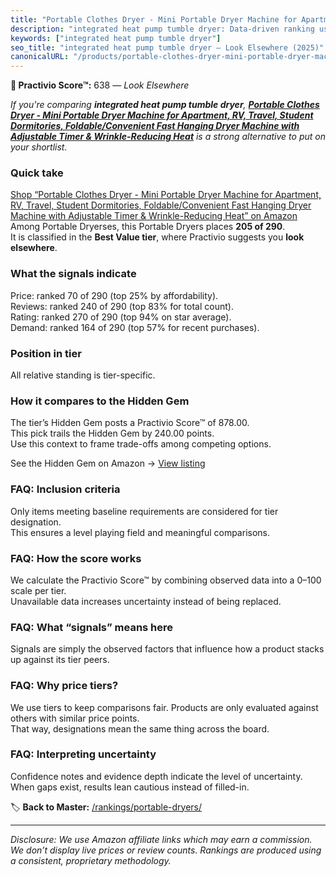```yaml
---
title: "Portable Clothes Dryer - Mini Portable Dryer Machine for Apartment, RV, Travel, Student Dormitories, Foldable/Convenient Fast Hanging Dryer Machine with Adjustable Timer & Wrinkle-Reducing Heat"
description: "integrated heat pump tumble dryer: Data-driven ranking using the Practivio Score™. Positioned by quality, value, demand, findability, momentum."
keywords: ["integrated heat pump tumble dryer"]
seo_title: "integrated heat pump tumble dryer — Look Elsewhere (2025)"
canonicalURL: "/products/portable-clothes-dryer-mini-portable-dryer-machine-for-apartment-rv-travel-student-dormitories-foldableconvenient-fast-hanging-dryer-machine-with-adjustable-timer-wrinkle-reducing-heat-B0D2W6L6XF/"
---
```


**🚫 Practivio Score™:** 638 — _Look Elsewhere_


*If you're comparing **integrated heat pump tumble dryer**, **[Portable Clothes Dryer - Mini Portable Dryer Machine for Apartment, RV, Travel, Student Dormitories, Foldable/Convenient Fast Hanging Dryer Machine with Adjustable Timer & Wrinkle-Reducing Heat](https://www.amazon.com/dp/B0D2W6L6XF?tag=practivio-20)** is a strong alternative to put on your shortlist.*
### Quick take
[Shop “Portable Clothes Dryer - Mini Portable Dryer Machine for Apartment, RV, Travel, Student Dormitories, Foldable/Convenient Fast Hanging Dryer Machine with Adjustable Timer & Wrinkle-Reducing Heat” on Amazon](https://www.amazon.com/dp/B0D2W6L6XF?tag=practivio-20)
Among Portable Dryerses, this Portable Dryers places **205 of 290**.  
It is classified in the **Best Value tier**, where Practivio suggests you **look elsewhere**.

### What the signals indicate
Price: ranked 70 of 290 (top 25% by affordability).  
Reviews: ranked 240 of 290 (top 83% for total count).  
Rating: ranked 270 of 290 (top 94% on star average).  
Demand: ranked 164 of 290 (top 57% for recent purchases).

### Position in tier
All relative standing is tier-specific.

### How it compares to the Hidden Gem
The tier’s Hidden Gem posts a Practivio Score™ of 878.00.  
This pick trails the Hidden Gem by 240.00 points.  
Use this context to frame trade-offs among competing options.  

See the Hidden Gem on Amazon → [View listing](https://www.amazon.com/dp/B08PVYFDCK?tag=practivio-20)

### FAQ: Inclusion criteria
Only items meeting baseline requirements are considered for tier designation.  
This ensures a level playing field and meaningful comparisons.

### FAQ: How the score works
We calculate the Practivio Score™ by combining observed data into a 0–100 scale per tier.  
Unavailable data increases uncertainty instead of being replaced.

### FAQ: What “signals” means here
Signals are simply the observed factors that influence how a product stacks up against its tier peers.

### FAQ: Why price tiers?
We use tiers to keep comparisons fair. Products are only evaluated against others with similar price points.  
That way, designations mean the same thing across the board.

### FAQ: Interpreting uncertainty
Confidence notes and evidence depth indicate the level of uncertainty.  
When gaps exist, results lean cautious instead of filled-in.


🏷️ **Back to Master:** [/rankings/portable-dryers/](/rankings/portable-dryers/)

---
_Disclosure: We use Amazon affiliate links which may earn a commission. We don’t display live prices or review counts. Rankings are produced using a consistent, proprietary methodology._
